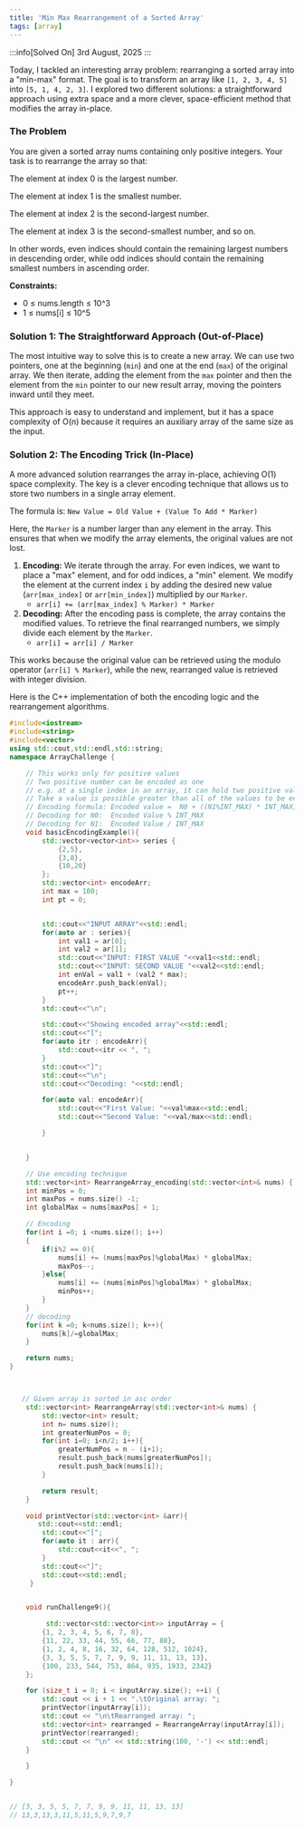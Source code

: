 ```yaml
---
title: 'Min Max Rearrangement of a Sorted Array'
tags: [array]
---
```


:::info[Solved On]
3rd August, 2025
:::

Today, I tackled an interesting array problem: rearranging a sorted array into a "min-max" format. The goal is to transform an array like `[1, 2, 3, 4, 5]` into `[5, 1, 4, 2, 3]`. I explored two different solutions: a straightforward approach using extra space and a more clever, space-efficient method that modifies the array in-place.

### The Problem

You are given a sorted array nums containing only positive integers. Your task is to rearrange the array so that:

The element at index 0 is the largest number.

The element at index 1 is the smallest number.

The element at index 2 is the second-largest number.

The element at index 3 is the second-smallest number, and so on.

In other words, even indices should contain the remaining largest numbers in descending order, while odd indices should contain the remaining smallest numbers in ascending order.

**Constraints:**

- 0 ≤ nums.length ≤ 10^3
- 1 ≤ nums[i] ≤ 10^5

### Solution 1: The Straightforward Approach (Out-of-Place)

The most intuitive way to solve this is to create a new array. We can use two pointers, one at the beginning (`min`) and one at the end (`max`) of the original array. We then iterate, adding the element from the `max` pointer and then the element from the `min` pointer to our new result array, moving the pointers inward until they meet.

This approach is easy to understand and implement, but it has a space complexity of O(n) because it requires an auxiliary array of the same size as the input.

### Solution 2: The Encoding Trick (In-Place)

A more advanced solution rearranges the array in-place, achieving O(1) space complexity. The key is a clever encoding technique that allows us to store two numbers in a single array element.

The formula is: `New Value = Old Value + (Value To Add * Marker)`

Here, the `Marker` is a number larger than any element in the array. This ensures that when we modify the array elements, the original values are not lost.

1.  **Encoding:** We iterate through the array. For even indices, we want to place a "max" element, and for odd indices, a "min" element. We modify the element at the current index `i` by adding the desired new value (`arr[max_index]` or `arr[min_index]`) multiplied by our `Marker`.
    - `arr[i] += (arr[max_index] % Marker) * Marker`
2.  **Decoding:** After the encoding pass is complete, the array contains the modified values. To retrieve the final rearranged numbers, we simply divide each element by the `Marker`.
    - `arr[i] = arr[i] / Marker`

This works because the original value can be retrieved using the modulo operator (`arr[i] % Marker`), while the new, rearranged value is retrieved with integer division.

Here is the C++ implementation of both the encoding logic and the rearrangement algorithms.

```cpp
#include<iostream>
#include<string>
#include<vector>
using std::cout,std::endl,std::string;
namespace ArrayChallenge {

    // This works only for positive values
    // Two positive number can be encoded as one
    // e.g. at a single index in an array, it can hold two positive values
    // Take a value is possible greater than all of the values to be encoded. INT_MAX
    // Encoding formula: Encoded value =  N0 + ((N1%INT_MAX) * INT_MAX)
    // Decoding for N0:  Encoded Value % INT_MAX
    // Decoding for N1:  Encoded Value / INT_MAX
    void basicEncodingExample(){
        std::vector<vector<int>> series {
            {2,5},
            {3,8},
            {10,20}
        };
        std::vector<int> encodeArr;
        int max = 100;
        int pt = 0;


        std::cout<<"INPUT ARRAY"<<std::endl;
        for(auto ar : series){
            int val1 = ar[0];
            int val2 = ar[1];
            std::cout<<"INPUT: FIRST VALUE "<<val1<<std::endl;
            std::cout<<"INPUT: SECOND VALUE "<<val2<<std::endl;
            int enVal = val1 + (val2 * max);
            encodeArr.push_back(enVal);
            pt++;
        }
        std::cout<<"\n";

        std::cout<<"Showing encoded array"<<std::endl;
        std::cout<<"[";
        for(auto itr : encodeArr){
            std::cout<<itr << ", ";
        }
        std::cout<<"]";
        std::cout<<"\n";
        std::cout<<"Decoding: "<<std::endl;

        for(auto val: encodeArr){
            std::cout<<"First Value: "<<val%max<<std::endl;
            std::cout<<"Second Value: "<<val/max<<std::endl;

        }


    }

    // Use encoding technique
    std::vector<int> RearrangeArray_encoding(std::vector<int>& nums) {
    int minPos = 0;
    int maxPos = nums.size() -1;
    int globalMax = nums[maxPos] + 1;

    // Encoding
    for(int i =0; i <nums.size(); i++)
    {
        if(i%2 == 0){
            nums[i] += (nums[maxPos]%globalMax) * globalMax;
            maxPos--;
        }else{
            nums[i] += (nums[minPos]%globalMax) * globalMax;
            minPos++;
        }
    }
    // decoding
    for(int k =0; k<nums.size(); k++){
        nums[k]/=globalMax;
    }

    return nums;
}



   // Given array is sorted in asc order
    std::vector<int> RearrangeArray(std::vector<int>& nums) {
        std::vector<int> result;
        int n= nums.size();
        int greaterNumPos = 0;
        for(int i=0; i<n/2; i++){
            greaterNumPos = n - (i+1);
            result.push_back(nums[greaterNumPos]);
            result.push_back(nums[i]);
        }

        return result;
    }

    void printVector(std::vector<int> &arr){
       std::cout<<std::endl;
        std::cout<<"[";
        for(auto it : arr){
            std::cout<<it<<", ";
        }
        std::cout<<"]";
        std::cout<<std::endl;
     }


    void runChallenge9(){

         std::vector<std::vector<int>> inputArray = {
        {1, 2, 3, 4, 5, 6, 7, 8},
        {11, 22, 33, 44, 55, 66, 77, 88},
        {1, 2, 4, 8, 16, 32, 64, 128, 512, 1024},
        {3, 3, 5, 5, 7, 7, 9, 9, 11, 11, 13, 13},
        {100, 233, 544, 753, 864, 935, 1933, 2342}
    };

    for (size_t i = 0; i < inputArray.size(); ++i) {
        std::cout << i + 1 << ".\tOriginal array: ";
        printVector(inputArray[i]);
        std::cout << "\n\tRearranged array: ";
        std::vector<int> rearranged = RearrangeArray(inputArray[i]);
        printVector(rearranged);
        std::cout << "\n" << std::string(100, '-') << std::endl;
    }

    }

}


// [3, 3, 5, 5, 7, 7, 9, 9, 11, 11, 13, 13]
// 13,3,13,3,11,5,11,5,9,7,9,7
```
